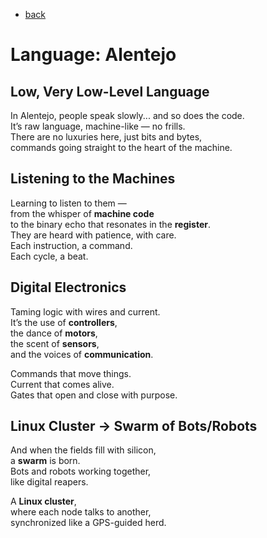 - [back](https://github.com/0joseDark/my-programming-language/blob/main/doc-en/README.md)
# Language: Alentejo

## Low, Very Low-Level Language

In Alentejo, people speak slowly... and so does the code.  
It’s raw language, machine-like — no frills.  
There are no luxuries here, just bits and bytes,  
commands going straight to the heart of the machine.

## Listening to the Machines

Learning to listen to them —  
from the whisper of **machine code**  
to the binary echo that resonates in the **register**.  
They are heard with patience, with care.  
Each instruction, a command.  
Each cycle, a beat.

## Digital Electronics

Taming logic with wires and current.  
It’s the use of **controllers**,  
the dance of **motors**,  
the scent of **sensors**,  
and the voices of **communication**.

Commands that move things.  
Current that comes alive.  
Gates that open and close with purpose.

## Linux Cluster → Swarm of Bots/Robots

And when the fields fill with silicon,  
a **swarm** is born.  
Bots and robots working together,  
like digital reapers.

A **Linux cluster**,  
where each node talks to another,  
synchronized like a GPS-guided herd.
